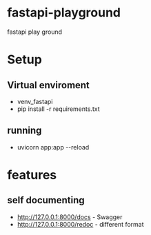 # fastapi-playground
fastapi play ground

# Setup
## Virtual enviroment
- venv_fastapi
- pip install -r requirements.txt

## running
- uvicorn app:app --reload

# features
## self documenting
- http://127.0.0.1:8000/docs - Swagger
- http://127.0.0.1:8000/redoc - different format